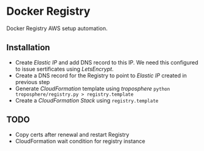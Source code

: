 # Docker Registry

Docker Registry AWS setup automation.

## Installation

- Create *Elastic IP* and add DNS record to this IP. We need this configured to issue sertificates using *LetsEncrypt*.
- Create a DNS record for the Registry to point to *Elastic IP* created in previous step
- Generate *CloudFormation* template using *troposphere* `python troposphere/registry.py > registry.template`
- Create a *CloudFormation Stack* using `registry.template`

## TODO

- Copy certs after renewal and restart Registry
- CloudFormation wait condition for registry instance
